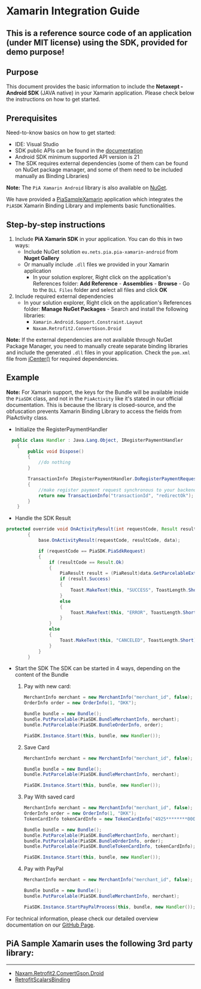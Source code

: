 # Xamarin Integration Guide
This is a reference source code of an application (under MIT license) using the SDK, provided for demo purpose!
---

## Purpose
This document provides the basic information to include the **Netaxept - Android SDK** (JAVA native) in your Xamarin application. Please check below the instructions on how to get started.

## Prerequisites
Need-to-know basics on how to get started:
+ IDE: Visual Studio
+ SDK public APIs can be found in the [documentation](../documentation)
+ Android SDK minimum supported API version is 21
+ The SDK requires external dependencies (some of them can be found on NuGet package manager, and some of them need to be included manually as Binding Libraries)

**Note:** The `PiA Xamarin Android` library is also available on [NuGet](https://www.nuget.org/).

We have provided a [PiaSampleXamarin](PiaSampleXamarin) application which integrates the `PiASDK` Xamarin Binding Library and implements basic functionalities.

## Step-by-step instructions
1. Include **PiA Xamarin SDK** in your application. You can do this in two ways:
    + Include NuGet solution `eu.nets.pia.pia-xamarin-android` from **Nuget Gallery** 
    + Or manually include `.dll` files we provided in your Xamarin application
        + In your solution explorer, Right click on the application's References folder: **Add Reference** - **Assemblies** - **Browse** - Go to the `DLL Files` folder and select all files and click **OK**
2. Include required external dependencies
    + In your solution explorer, Right click on the application's References folder: **Manage NuGet Packages** - Search and install the following libraries:
        + `Xamarin.Android.Support.Constraint.Layout`
        + `Naxam.Retrofit2.ConvertGson.Droid`

**Note:** If the external dependencies are not available through NuGet Package Manager, you need to manually create separate binding libraries and include the generated `.dll` files in your application. Check the `pom.xml` file from [jCenter()](http://jcenter.bintray.com/eu/nets/pia/pia-sdk/) for required dependencies.

## Example

**Note:** For Xamarin support, the keys for the Bundle will be available inside the `PiaSDK` class, and not in the `PiaActivity` like it's stated in our official documentation. This is because the library is closed-source, and the obfuscation prevents Xamarin Binding Library to access the fields from PiaActivity class.

+ Initialize the RegisterPaymentHandler

```java
  public class Handler : Java.Lang.Object, IRegisterPaymentHandler
    {
        public void Dispose()
        {
            //do nothing
        }

        TransactionInfo IRegisterPaymentHandler.DoRegisterPaymentRequest(bool p0)
        {
            //make register payment request synchronous to your backend and return the Transaction info
            return new TransactionInfo("transactionId", "redirectOk");
        }
    }
```

+ Handle the SDK Result
```java
protected override void OnActivityResult(int requestCode, Result resultCode, Intent data)
        {
            base.OnActivityResult(requestCode, resultCode, data);

            if (requestCode == PiaSDK.PiaSdkRequest)
            {
                if (resultCode == Result.Ok)
                {
                    PiaResult result = (PiaResult)data.GetParcelableExtra(PiaSDK.BundleCompleteResult);
                    if (result.Success)
                    {
                        Toast.MakeText(this, "SUCCESS", ToastLength.Short).Show();
                    }
                    else
                    {
                        Toast.MakeText(this, "ERROR", ToastLength.Short).Show();
                    }
                }
                else
                {
                    Toast.MakeText(this, "CANCELED", ToastLength.Short).Show();
                }
            }
        }
```
+ Start the SDK
The SDK can be started in 4 ways, depending on the content of the Bundle
    1. Pay with new card:
        ```java
        MerchantInfo merchant = new MerchantInfo("merchant_id", false);
        OrderInfo order = new OrderInfo(1, "DKK");
        
        Bundle bundle = new Bundle();
        bundle.PutParcelable(PiaSDK.BundleMerchantInfo, merchant);
        bundle.PutParcelable(PiaSDK.BundleOrderInfo, order);
        
        PiaSDK.Instance.Start(this, bundle, new Handler());
        ```

    2. Save Card
        ```java
        MerchantInfo merchant = new MerchantInfo("merchant_id", false);
        
        Bundle bundle = new Bundle();
        bundle.PutParcelable(PiaSDK.BundleMerchantInfo, merchant);
        
        PiaSDK.Instance.Start(this, bundle, new Handler());
        ```
    3. Pay With saved card
        ``` java
        MerchantInfo merchant = new MerchantInfo("merchant_id", false);
        OrderInfo order = new OrderInfo(1, "DKK");
        TokenCardInfo tokenCardInfo = new TokenCardInfo("4925********0004", "08/22", true, false);
        
        Bundle bundle = new Bundle();
        bundle.PutParcelable(PiaSDK.BundleMerchantInfo, merchant);
        bundle.PutParcelable(PiaSDK.BundleOrderInfo, order);
        bundle.PutParcelable(PiaSDK.BundleTokenCardInfo, tokenCardInfo);
        
        PiaSDK.Instance.Start(this, bundle, new Handler());
        ```

    4. Pay with PayPal
    
        ```java
        MerchantInfo merchant = new MerchantInfo("merchant_id", false);
        
        Bundle bundle = new Bundle();
        bundle.PutParcelable(PiaSDK.BundleMerchantInfo, merchant);
        
        PiaSDK.Instance.StartPayPalProcess(this, bundle, new Handler());
        ```

For technical information, please check our detailed overview documentation on our [GitHub Page](../).

## PiA Sample Xamarin uses the following 3rd party library:
---
- [Naxam.Retrofit2.ConvertGson.Droid](https://github.com/NAXAM/retrofit2-convertgson-android-binding)
- [RetrofitScalarsBinding](https://github.com/square/retrofit/tree/master/retrofit-converters/scalars)